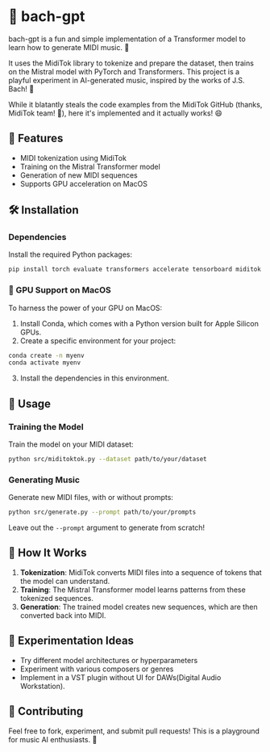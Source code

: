 # 🎹 bach-gpt

bach-gpt is a fun and simple implementation of a Transformer model to learn how to generate MIDI music. 🎵

It uses the MidiTok library to tokenize and prepare the dataset, then trains on the Mistral model with PyTorch and Transformers. This project is a playful experiment in AI-generated music, inspired by the works of J.S. Bach! 🎼

While it blatantly steals the code examples from the MidiTok GitHub (thanks, MidiTok team! 🙌), here it's implemented and it actually works! 😄

## 🚀 Features

- MIDI tokenization using MidiTok
- Training on the Mistral Transformer model
- Generation of new MIDI sequences
- Supports GPU acceleration on MacOS

## 🛠 Installation

### Dependencies

Install the required Python packages:

```bash
pip install torch evaluate transformers accelerate tensorboard miditok
```

### 🍏 GPU Support on MacOS

To harness the power of your GPU on MacOS:

1. Install Conda, which comes with a Python version built for Apple Silicon GPUs.
2. Create a specific environment for your project:

```bash
conda create -n myenv
conda activate myenv
```

3. Install the dependencies in this environment.

## 🎵 Usage

### Training the Model

Train the model on your MIDI dataset:

```bash
python src/miditoktok.py --dataset path/to/your/dataset
```

### Generating Music

Generate new MIDI files, with or without prompts:

```bash
python src/generate.py --prompt path/to/your/prompts
```

Leave out the `--prompt` argument to generate from scratch!

## 🤔 How It Works

1. **Tokenization**: MidiTok converts MIDI files into a sequence of tokens that the model can understand.
2. **Training**: The Mistral Transformer model learns patterns from these tokenized sequences.
3. **Generation**: The trained model creates new sequences, which are then converted back into MIDI.

## 🎨 Experimentation Ideas

- Try different model architectures or hyperparameters
- Experiment with various composers or genres
- Implement in a VST plugin without UI for DAWs(Digital Audio Workstation).

## 👥 Contributing

Feel free to fork, experiment, and submit pull requests! This is a playground for music AI enthusiasts. 🎉

